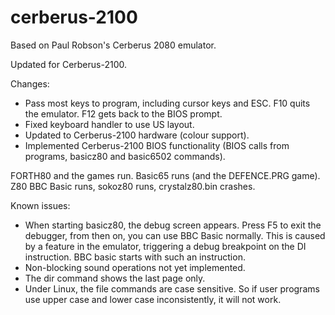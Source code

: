 # cerberus-2100
Based on Paul Robson's Cerberus 2080 emulator.

Updated for Cerberus-2100.

Changes:
* Pass most keys to program, including cursor keys and ESC. F10 quits the
  emulator. F12 gets back to the BIOS prompt.
* Fixed keyboard handler to use US layout.
* Updated to Cerberus-2100 hardware (colour support).
* Implemented Cerberus-2100 BIOS functionality (BIOS calls from programs,
  basicz80 and basic6502 commands).

FORTH80 and the games run. Basic65 runs (and the DEFENCE.PRG
game). Z80 BBC Basic runs, sokoz80 runs, crystalz80.bin crashes.

Known issues:
* When starting basicz80, the debug screen appears. Press F5 to exit
  the debugger, from then on, you can use BBC Basic normally. This is caused
  by a feature in the emulator, triggering a debug breakpoint on the DI
  instruction. BBC basic starts with such an instruction.
* Non-blocking sound operations not yet implemented.
* The dir command shows the last page only.
* Under Linux, the file commands are case sensitive. So if user programs
 use upper case and lower case inconsistently, it will not work.
